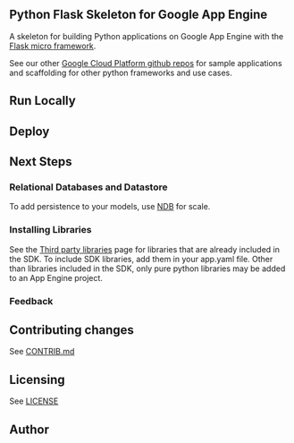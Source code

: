 ## Python Flask Skeleton for Google App Engine

A skeleton for building Python applications on Google App Engine with the
[Flask micro framework](http://flask.pocoo.org).

See our other [Google Cloud Platform github
repos](https://github.com/GoogleCloudPlatform) for sample applications and
scaffolding for other python frameworks and use cases.

## Run Locally


## Deploy


## Next Steps


### Relational Databases and Datastore
To add persistence to your models, use
[NDB](https://developers.google.com/appengine/docs/python/ndb/) for
scale. 

### Installing Libraries
See the [Third party
libraries](https://developers.google.com/appengine/docs/python/tools/libraries27)
page for libraries that are already included in the SDK.  To include SDK
libraries, add them in your app.yaml file. Other than libraries included in
the SDK, only pure python libraries may be added to an App Engine project.

### Feedback

## Contributing changes
See [CONTRIB.md](CONTRIB.md)

## Licensing
See [LICENSE](LICENSE)

## Author
